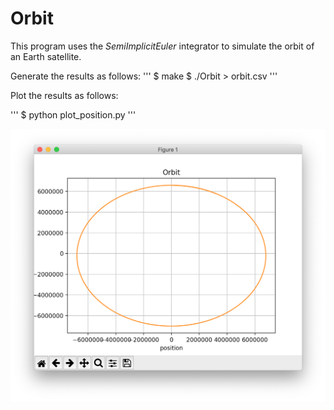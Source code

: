 # Orbit

This program uses the *SemiImplicitEuler* integrator to simulate the orbit of an Earth satellite.

Generate the results as follows:
'''
$ make
$ ./Orbit > orbit.csv
'''

Plot the results as follows:

'''
$ python plot_position.py
'''

![Orbit](images/Orbit.png)
